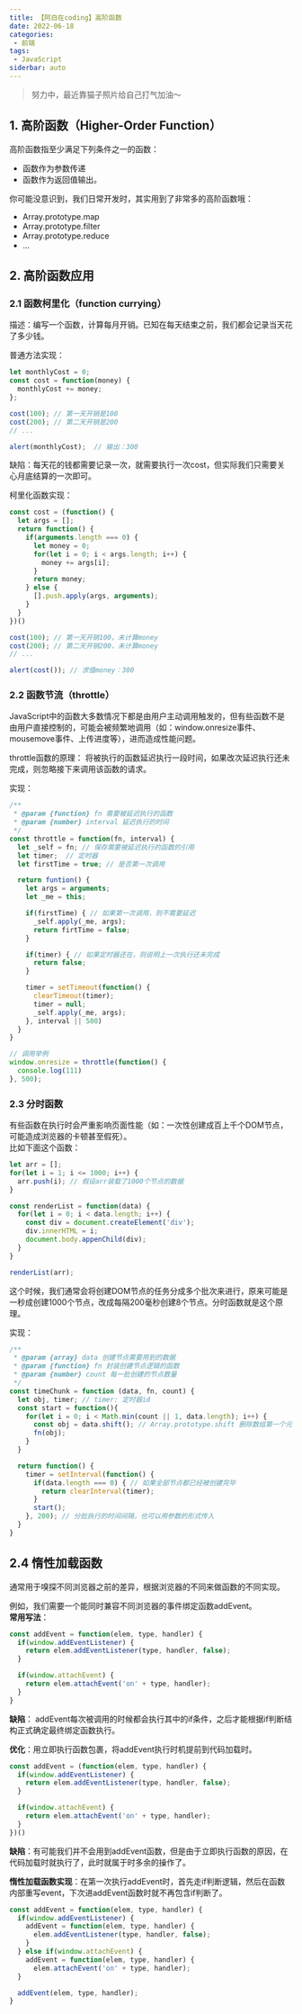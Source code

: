 ```yaml
---
title: 【阿白在coding】高阶函数
date: 2022-06-18
categories:
 - 前端
tags:
 - JavaScript
siderbar: auto
---
```


> 努力中，最近靠猫子照片给自己打气加油～  

## 1. 高阶函数（Higher-Order Function）  
高阶函数指至少满足下列条件之一的函数：  
- 函数作为参数传递  
- 函数作为返回值输出。  
 
你可能没意识到，我们日常开发时，其实用到了非常多的高阶函数哦：   
- Array.prototype.map  
- Array.prototype.filter  
- Array.prototype.reduce  
- ...

## 2. 高阶函数应用
### 2.1 函数柯里化（function currying）
描述：编写一个函数，计算每月开销。已知在每天结束之前，我们都会记录当天花了多少钱。  

普通方法实现：   
```js
let monthlyCost = 0;
const cost = function(money) {
  monthlyCost += money;
};

cost(100); // 第一天开销是100
cost(200); // 第二天开销是200
// ...

alert(monthlyCost);  // 输出：300
```  
缺陷：每天花的钱都需要记录一次，就需要执行一次cost，但实际我们只需要关心月底结算的一次即可。  

柯里化函数实现：   
```js
const cost = (function() {
  let args = [];
  return function() {
    if(arguments.length === 0) {
      let money = 0;
      for(let i = 0; i < args.length; i++) {
        money += args[i];
      }
      return money;
    } else {
      [].push.apply(args, arguments);
    }
  }
})()

cost(100); // 第一天开销100，未计算money
cost(200); // 第二天开销200，未计算money
// ...

alert(cost()); // 求值money：300
```

### 2.2 函数节流（throttle）  
JavaScript中的函数大多数情况下都是由用户主动调用触发的，但有些函数不是由用户直接控制的，可能会被频繁地调用（如：window.onresize事件、mousemove事件、上传进度等），进而造成性能问题。   

throttle函数的原理： 将被执行的函数延迟执行一段时间，如果改次延迟执行还未完成，则忽略接下来调用该函数的请求。  

实现：  
```js
/**
 * @param {function} fn 需要被延迟执行的函数
 * @param {number} interval 延迟执行的时间
 */ 
const throttle = function(fn, interval) {
  let _self = fn; // 保存需要被延迟执行的函数的引用
  let timer;  // 定时器
  let firstTime = true; // 是否第一次调用

  return funtion() {
    let args = arguments;
    let _me = this;

    if(firstTime) { // 如果第一次调用，则不需要延迟
      _self.apply(_me, args);
      return firtTime = false;
    }

    if(timer) { // 如果定时器还在，则说明上一次执行还未完成
      return false;
    }

    timer = setTimeout(function() {
      clearTimeout(timer);
      timer = null;
      _self.apply(_me, args);
    }, interval || 500)
  }
}

// 调用举例
window.onresize = throttle(function() {
  console.log(111)
}, 500);
```

### 2.3 分时函数
有些函数在执行时会严重影响页面性能（如：一次性创建成百上千个DOM节点，可能造成浏览器的卡顿甚至假死）。    
比如下面这个函数：  
```js
let arr = [];
for(let i = 1; i <= 1000; i++) {
  arr.push(i); // 假设arr装载了1000个节点的数据
}

const renderList = function(data) {
  for(let i = 0; i < data.length; i++) {
    const div = document.createElement('div');
    div.innerHTML = i;
    document.body.appenChild(div);
  }
}

renderList(arr);
```  

这个时候，我们通常会将创建DOM节点的任务分成多个批次来进行，原来可能是一秒成创建1000个节点，改成每隔200毫秒创建8个节点。分时函数就是这个原理。  

实现：  
```js
/**
 * @param {array} data 创建节点需要用到的数据
 * @param {function} fn 封装创建节点逻辑的函数
 * @param {number} count 每一批创建的节点数量
 */ 
const timeChunk = function (data, fn, count) {
  let obj, timer; // timer: 定时器id
  const start = function(){
    for(let i = 0; i < Math.min(count || 1, data.length); i++) {
      const obj = data.shift(); // Array.prototype.shift 删除数组第一个元素并返回之
      fn(obj);
    }
  }

  return function() {
    timer = setInterval(function() {
      if(data.length === 0) { // 如果全部节点都已经被创建完毕
        return clearInterval(timer);
      }
      start();
    }, 200); // 分批执行的时间间隔，也可以用参数的形式传入
  }
}
```

## 2.4 惰性加载函数  
通常用于嗅探不同浏览器之前的差异，根据浏览器的不同来做函数的不同实现。  

例如，我们需要一个能同时兼容不同浏览器的事件绑定函数addEvent。  
**常用写法**：    
```js
const addEvent = function(elem, type, handler) {
  if(window.addEventListener) {
    return elem.addEventListener(type, handler, false);
  }

  if(window.attachEvent) {
    return elem.attachEvent('on' + type, handler);
  }
}
```  
**缺陷**： addEvent每次被调用的时候都会执行其中的if条件，之后才能根据if判断结构正式确定最终绑定函数执行。   

**优化**：用立即执行函数包裹，将addEvent执行时机提前到代码加载时。  
```js
const addEvent = (function(elem, type, handler) {
  if(window.addEventListener) {
    return elem.addEventListener(type, handler, false);
  }

  if(window.attachEvent) {
    return elem.attachEvent('on' + type, handler);
  }
})()
```  
**缺陷**：有可能我们并不会用到addEvent函数，但是由于立即执行函数的原因，在代码加载时就执行了，此时就属于时多余的操作了。  

**惰性加载函数实现**：在第一次执行addEvent时，首先走if判断逻辑，然后在函数内部重写event，下次进addEvent函数时就不再包含if判断了。    
```js
const addEvent = function(elem, type, handler) {
  if(window.addEventListener) {
    addEvent = function(elem, type, handler) {
      elem.addEventListener(type, handler, false);
    }
  } else if(window.attachEvent) {
    addEvent = function(elem, type, handler) {
      elem.attachEvent('on' + type, handler);
  }

  addEvent(elem, type, handler);
}
```

